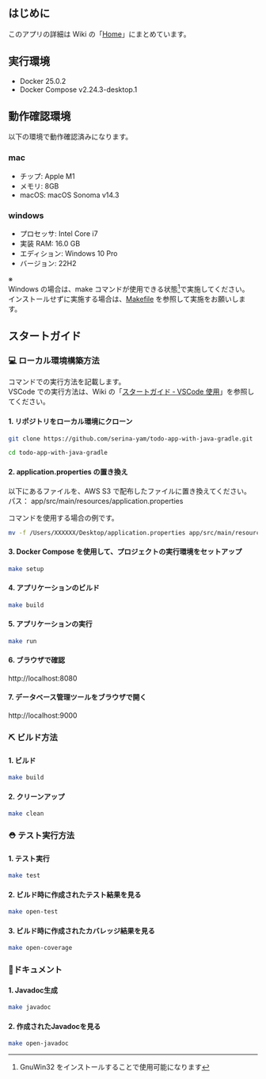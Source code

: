 ## はじめに

このアプリの詳細は Wiki の「[Home](https://github.com/serina-yam/todo-app-with-java-gradle/wiki)」にまとめています。

## 実行環境

- Docker 25.0.2
- Docker Compose v2.24.3-desktop.1

## 動作確認環境

以下の環境で動作確認済みになります。

### mac

- チップ: Apple M1
- メモリ: 8GB
- macOS: macOS Sonoma v14.3

### windows

- プロセッサ:	Intel Core i7
- 実装 RAM:	16.0 GB
- エディション:	Windows 10 Pro
- バージョン:	22H2

※<br />
Windows の場合は、make コマンドが使用できる状態[^1]で実施してください。<br />
インストールせずに実施する場合は、[Makefile](https://github.com/serina-yam/todo-app-with-java-gradle/blob/main/Makefile) を参照して実施をお願いします。

[^1]: GnuWin32 をインストールすることで使用可能になります

## スタートガイド

### 💻 ローカル環境構築方法

コマンドでの実行方法を記載します。<br />
VSCode での実行方法は、Wiki の「[スタートガイド ‐ VSCode 使用](https://github.com/serina-yam/todo-app-with-java-gradle/wiki/%E3%82%B9%E3%82%BF%E3%83%BC%E3%83%88%E3%82%AC%E3%82%A4%E3%83%89-%E2%80%90-VSCode%E4%BD%BF%E7%94%A8)」を参照してください。

#### 1. リポジトリをローカル環境にクローン

```bash
git clone https://github.com/serina-yam/todo-app-with-java-gradle.git
```

```bash
cd todo-app-with-java-gradle
```

#### 2. application.properties の置き換え

以下にあるファイルを、AWS S3 で配布したファイルに置き換えてください。<br />
パス： app/src/main/resources/application.properties<br />

コマンドを使用する場合の例です。

```bash
mv -f /Users/XXXXXX/Desktop/application.properties app/src/main/resources/application.properties
```

#### 3. Docker Compose を使用して、プロジェクトの実行環境をセットアップ

```bash
make setup
```

#### 4. アプリケーションのビルド

```bash
make build
```

#### 5. アプリケーションの実行

```bash
make run
```

#### 6. ブラウザで確認

http://localhost:8080

#### 7. データベース管理ツールをブラウザで開く

http://localhost:9000

### ⛏️ ビルド方法

#### 1. ビルド

```bash
make build
```

#### 2. クリーンアップ

```bash
make clean
```

### ⛑️ テスト実行方法

#### 1. テスト実行

```bash
make test
```

#### 2. ビルド時に作成されたテスト結果を見る

```bash
make open-test
```

#### 3. ビルド時に作成されたカバレッジ結果を見る

```bash
make open-coverage
```

### 📖ドキュメント

#### 1. Javadoc生成

```bash
make javadoc
```


#### 2. 作成されたJavadocを見る
```bash
make open-javadoc
```
